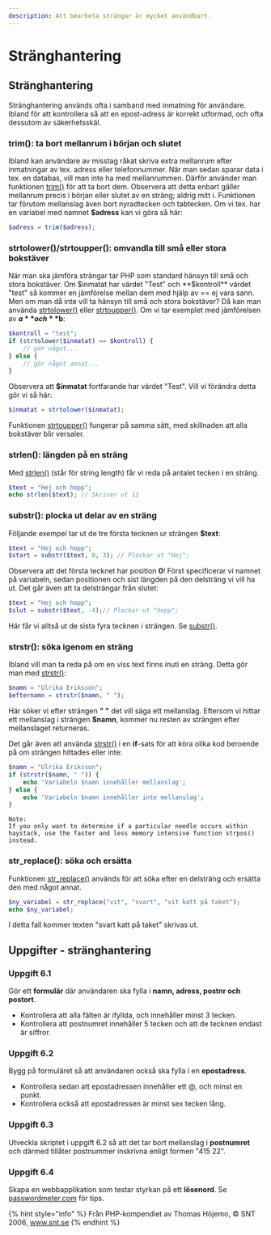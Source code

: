 ```yaml
---
description: Att bearbeta strängar är mycket användbart.
---
```


# Stränghantering

## Stränghantering

Stränghantering används ofta i samband med inmatning för användare. Ibland för att kontrollera så att en epost-adress är korrekt utformad, och ofta dessutom av säkerhetsskäl.

### **trim\(\): ta bort mellanrum i början och slutet**

Ibland kan användare av misstag råkat skriva extra mellanrum efter inmatningar av tex. adress eller telefonnummer. När man sedan sparar data i tex. en databas, vill man inte ha med mellanrummen. Därför använder man funktionen [trim\(\)](https://devdocs.io/php/function.trim) för att ta bort dem. Observera att detta enbart gäller mellanrum precis i början eller slutet av en sträng; aldrig mitt i. Funktionen tar förutom mellanslag även bort nyradtecken och tabtecken. Om vi tex. har en variabel med namnet **$adress** kan vi göra så här:

```php
$adress = trim($adress);
```

### **strtolower\(\)/strtoupper\(\): omvandla till små eller stora bokstäver**

När man ska jämföra strängar tar PHP som standard hänsyn till små och stora bokstäver. Om $inmatat har värdet "Test" och **$kontroll** värdet "test" så kommer en jämförelse mellan dem med hjälp av == ej vara sann. Men om man då inte vill ta hänsyn till små och stora bokstäver? Då kan man använda [strtolower\(\)](https://devdocs.io/php/function.strtolower) eller [strtoupper\(\)](https://devdocs.io/php/function.strtoupper). Om vi tar exemplet med jämförelsen av **$a** och **$b**:

```php
$kontroll = "test";
if (strtolower($inmatat) == $kontroll) {
    // gör något...
} else {
    // gör något annat...
}
```

Observera att **$inmatat** fortfarande har värdet "Test". Vill vi förändra detta gör vi så här:

```php
$inmatat = strtolower($inmatat);
```

Funktionen [strtoupper\(\)](https://devdocs.io/php/function.strtoupper) fungerar på samma sätt, med skillnaden att alla bokstäver blir versaler.

### **strlen\(\): längden på en sträng**

Med [strlen\(\)](https://devdocs.io/php/function.strlen) \(står för string length\) får vi reda på antalet tecken i en sträng.

```php
$text = "Hej och hopp";
echo strlen($text); // Skriver ut 12
```

### **substr\(\): plocka ut delar av en sträng**

Följande exempel tar ut de tre första tecknen ur strängen **$text**:

```php
$text = "Hej och hopp";
$start = substr($text, 0, 3); // Plockar ut "Hej";
```

Observera att det första tecknet har position **0**! Först specificerar vi namnet på variabeln, sedan positionen och sist längden på den delsträng vi vill ha ut. Det går även att ta delsträngar från slutet:

```php
$text = "Hej och hopp";
$slut = substr($text, -4);// Plockar ut "hopp";
```

Här får vi alltså ut de sista fyra tecknen i strängen. Se [substr\(\)](https://devdocs.io/php/function.substr).

### **strstr\(\): söka igenom en sträng**

Ibland vill man ta reda på om en viss text finns inuti en sträng. Detta gör man med [strstr\(\)](https://devdocs.io/php/function.strstr):

```php
$namn = "Ulrika Eriksson";
$efternamn = strstr($namn, " ");
```

Här söker vi efter strängen **" "** det vill säga ett mellanslag. Eftersom vi hittar ett mellanslag i strängen **$namn**, kommer nu resten av strängen efter mellanslaget returneras.

Det går även att använda [strstr\(\)](https://devdocs.io/php/function.strstr) i en **if**-sats för att köra olika kod beroende på om strängen hittades eller inte:

```php
$namn = "Ulrika Eriksson";
if (strstr($namn, " ")) {
    echo 'Variabeln $namn innehåller mellanslag';
} else {
    echo 'Variabeln $namn innehåller inte mellanslag';
}
```

```text
Note:
If you only want to determine if a particular needle occurs within haystack, use the faster and less memory intensive function strpos() instead.
```

### **str\_replace\(\): söka och ersätta**

Funktionen [str\_replace\(\)](https://devdocs.io/php/function.str-replace) används för att söka efter en delsträng och ersätta den med något annat.

```php
$ny_variabel = str_replace("vit", "svart", "vit katt på taket");
echo $ny_variabel;
```

I detta fall kommer texten "svart katt på taket" skrivas ut.

## Uppgifter - stränghantering

### **Uppgift 6.1**

Gör ett **formulär** där användaren ska fylla i **namn, adress, postnr och postort**.

* Kontrollera att alla fälten är ifyllda, och innehåller minst 3 tecken.
* Kontrollera att postnumret innehåller 5 tecken och att de tecknen endast är siffror.

### **Uppgift 6.2**

Bygg på formuläret så att användaren också ska fylla i en **epostadress**.

* Kontrollera sedan att epostadressen innehåller ett @, och minst en punkt.
* Kontrollera också att epostadressen är minst sex tecken lång.

### **Uppgift 6.3**

Utveckla skriptet i uppgift 6.2 så att det tar bort mellanslag i **postnumret** och därmed tillåter postnummer inskrivna enligt formen "415 22".

### **Uppgift 6.4**

Skapa en webbapplikation som testar styrkan på ett **lösenord**. Se [passwordmeter.com](http://www.passwordmeter.com/) för tips.

{% hint style="info" %}
Från PHP-kompendiet av Thomas Höjemo, © SNT 2006, www.snt.se
{% endhint %}

